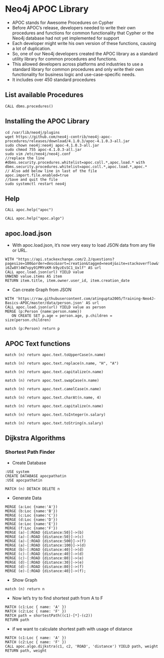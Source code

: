 # Neo4j APOC Library
 - APOC stands for Awesome Procedures on Cypher
 - Before APOC’s release, developers needed to write their own procedures and functions for common functionality that Cypher or the Neo4j database had not yet implemented for support
 - Each developer might write his own version of these functions, causing a lot of duplication.
 - So, one of our Neo4j developers created the APOC library as a standard utility library for common procedures and functions.
 - This allowed developers across platforms and industries to use a standard library for common procedures and only write their own functionality for business logic and use-case-specific needs.
 - It includes over 450 standard procedures

## List available Procedures
```
CALL dbms.procedures()
```

## Installing the APOC Library
```
cd /var/lib/neo4j/plugins
wget https://github.com/neo4j-contrib/neo4j-apoc-procedures/releases/download/4.1.0.3/apoc-4.1.0.3-all.jar
sudo chown neo4j:neo4j apoc-4.1.0.3-all.jar
sudo chmod 755 apoc-4.1.0.3-all.jar
sudo vim /etc/neo4j/neo4j.conf
//replace the line #dbms.security.procedures.whitelist=apoc.coll.*,apoc.load.* with dbms.security.procedures.whitelist=apoc.coll.*,apoc.load.*,apoc.*
// Also add below line in last of the file
apoc.import.file.enabled=true
//Save and quit the file
sudo systemctl restart neo4j
```

## Help
```
CALL apoc.help("apoc")
```
```
CALL apoc.help("apoc.algo")
```

## apoc.load.json
- With apoc.load.json, it’s now very easy to load JSON data from any file or URL.
```
WITH "https://api.stackexchange.com/2.2/questions?pagesize=100&order=desc&sort=creation&tagged=neo4j&site=stackoverflow&filter=!5-i6Zw8Y)4W7vpy91PMYsKM-k9yzEsSC1_Uxlf" AS url
CALL apoc.load.json(url) YIELD value
UNWIND value.items AS item
RETURN item.title, item.owner.user_id, item.creation_date
```

- Can create Graph from JSON
```
WITH 'https://raw.githubusercontent.com/atingupta2005/Training-Neo4J-Basics-APOC/master/data/person.json' AS url
CALL apoc.load.json(url) YIELD value as person
MERGE (p:Person {name:person.name})
   ON CREATE SET p.age = person.age, p.children = size(person.children)
```

```
match (p:Person) return p
```

## APOC Text functions
```
match (n) return apoc.text.toUpperCase(n.name)
```

```
match (n) return apoc.text.replace(n.name, "H", "A")
```

```
match (n) return apoc.text.capitalize(n.name)
```

```
match (n) return apoc.text.swapCase(n.name)
```

```
match (n) return apoc.text.camelCase(n.name)
```

```
match (n) return apoc.text.charAt(n.name, 4)
```

```
match (n) return apoc.text.capitalize(n.name)
```

```
match (n) return apoc.text.toInteger(n.salary)
```

```
match (n) return apoc.text.toString(n.salary)
```

## Dijkstra Algorithms
### Shortest Path Finder
- Create Database
```
:USE system
CREATE DATABASE apocpathatin
:USE apocpathatin
```

```
MATCH (n) DETACH DELETE n
```

- Generate Data
```
MERGE (a:Loc {name:'A'})
MERGE (b:Loc {name:'B'})
MERGE (c:Loc {name:'C'})
MERGE (d:Loc {name:'D'})
MERGE (e:Loc {name:'E'})
MERGE (f:Loc {name:'F'})
MERGE (a)-[:ROAD {distance:50}]->(b)
MERGE (a)-[:ROAD {distance:50}]->(c)
MERGE (a)-[:ROAD {distance:500}]->(f)
MERGE (a)-[:ROAD {distance:100}]->(d)
MERGE (b)-[:ROAD {distance:40}]->(d)
MERGE (c)-[:ROAD {distance:40}]->(d)
MERGE (c)-[:ROAD {distance:80}]->(e)
MERGE (d)-[:ROAD {distance:30}]->(e)
MERGE (d)-[:ROAD {distance:80}]->(f)
MERGE (e)-[:ROAD {distance:40}]->(f);
```

- Show Graph
```
match (n) return n
```

- Now let’s try to find shortest path from A to F
```
MATCH (c1:Loc { name: 'A' })
MATCH (c2:Loc { name: 'F' })
MATCH path = shortestPath((c1)-[*]-(c2))
RETURN path
```

- if we want to calculate shortest path with usage of distance
```
MATCH (c1:Loc { name: 'A' })
MATCH (c2:Loc { name: 'F' })
CALL apoc.algo.dijkstra(c1, c2, 'ROAD', 'distance') YIELD path, weight
RETURN path, weight
```
